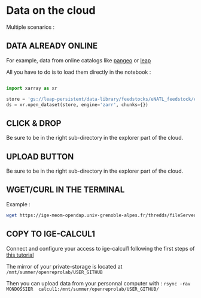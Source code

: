 # Data on the cloud

Multiple scenarios :

## DATA ALREADY ONLINE

For example, data from online catalogs like [pangeo](https://catalog.pangeo.io/browse/master/) or [leap](https://catalog.leap.columbia.edu/)

All you have to do is to load them directly in the notebook :

```python

import xarray as xr

store = 'gs://leap-persistent/data-library/feedstocks/eNATL_feedstock/eNATL60-BLBT02.zarr'
ds = xr.open_dataset(store, engine='zarr', chunks={})
```

## CLICK & DROP

Be sure to be in the right sub-directory in the explorer part of the cloud.


## UPLOAD BUTTON

Be sure to be in the right sub-directory in the explorer part of the cloud.


## WGET/CURL IN THE TERMINAL

Example :

```bash
wget https://ige-meom-opendap.univ-grenoble-alpes.fr/thredds/fileServer/meomopendap/extract/MEOM/eNATL60/eNATL60-BLBT02/1h/SICILe/eNATL60SICILe-BLBT02_y2009m08d29.1h_SSH.nc
```

## COPY TO IGE-CALCUL1

Connect and configure your access to ige-calcul1 following the first steps of [this tutorial](https://ige-calcul.github.io/public-docs/docs/clusters/Ige/ige-calcul1.html)

The mirror of your private-storage is located at ```/mnt/summer/openreprolab/USER_GITHUB```

Then you can upload data from your personnal computer with : ```rsync -rav MONDOSSIER  calcul1:/mnt/summer/openreprolab/USER_GITHUB/```


